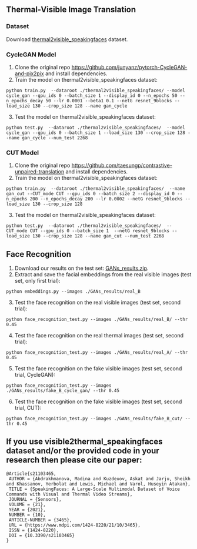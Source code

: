 ## Thermal-Visible Image Translation
### Dataset
Download [thermal2visible_speakingfaces](https://drive.google.com/drive/folders/1tMFXKaoy1EkJdafi3VpKZa6_ovUS4OJM?usp=sharing) dataset. 

### CycleGAN Model
1. Clone the original repo https://github.com/junyanz/pytorch-CycleGAN-and-pix2pix and install dependencies. 
2. Train the model on thermal2visible_speakingfaces dataset: 
```
python train.py  --dataroot ./thermal2visible_speakingfaces/ --model cycle_gan --gpu_ids 0 --batch_size 1 --display_id 0 --n_epochs 50 --n_epochs_decay 50 --lr 0.0001 --beta1 0.1 --netG resnet_9blocks --load_size 130 --crop_size 128 --name gan_cycle 
```
3. Test the model on thermal2visible_speakingfaces dataset:
```
python test.py  --dataroot ./thermal2visible_speakingfaces/  --model cycle_gan --gpu_ids 0 --batch_size 1 --load_size 130 --crop_size 128 --name gan_cycle --num_test 2268
```

### CUT Model
1. Clone the original repo https://github.com/taesungp/contrastive-unpaired-translation and install dependencies. 
2. Train the model on thermal2visible_speakingfaces dataset: 
```
python train.py  --dataroot ./thermal2visible_speakingfaces/  --name gan_cut --CUT_mode CUT --gpu_ids 0 --batch_size 2 --display_id 0 --n_epochs 200 --n_epochs_decay 200 --lr 0.0002 --netG resnet_9blocks --load_size 130 --crop_size 128 
```
3. Test the model on thermal2visible_speakingfaces dataset:
```
python test.py  --dataroot ./thermal2visible_speakingfaces/  --CUT_mode CUT --gpu_ids 0 --batch_size 1  --netG resnet_9blocks --load_size 130 --crop_size 128 --name gan_cut --num_test 2268
```
## Face Recognition 
1. Download our results on the test set: [GANs_results.zip](https://drive.google.com/drive/folders/1tMFXKaoy1EkJdafi3VpKZa6_ovUS4OJM?usp=sharing).  
2. Extract and save the facial embeddings from the real visible images (test set, only first trial):
```
python embeddings.py --images ./GANs_results/real_B
```
3. Test the face recognition on the real visible images (test set, second trial):
```
python face_recognition_test.py --images ./GANs_results/real_B/ --thr 0.45 
```
4. Test the face recognition on the real thermal images (test set, second trial):
```
python face_recognition_test.py --images ./GANs_results/real_A/ --thr 0.45 
```
5. Test the face recognition on the fake visible images (test set, second trial, CycleGAN):
```
python face_recognition_test.py --images ./GANs_results/fake_B_cycle_gan/ --thr 0.45 
```
6. Test the face recognition on the fake visible images (test set, second trial, CUT):
```
python face_recognition_test.py --images ./GANs_results/fake_B_cut/ --thr 0.45 
```

## If you use visible2thermal_speakingfaces dataset and/or the provided code in your research then please cite our paper:
```
@Article{s21103465,
 AUTHOR = {Abdrakhmanova, Madina and Kuzdeuov, Askat and Jarju, Sheikh and Khassanov, Yerbolat and Lewis, Michael and Varol, Huseyin Atakan},
 TITLE = {SpeakingFaces: A Large-Scale Multimodal Dataset of Voice Commands with Visual and Thermal Video Streams},
 JOURNAL = {Sensors},
 VOLUME = {21},
 YEAR = {2021},
 NUMBER = {10},
 ARTICLE-NUMBER = {3465},
 URL = {https://www.mdpi.com/1424-8220/21/10/3465},
 ISSN = {1424-8220},
 DOI = {10.3390/s21103465}
}
```
